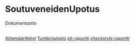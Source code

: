 # SoutuveneidenUpotus
###### Dokumentaatio
[Aihemäärittelyt](dokumentaatio/aihemaarittely.md)
[Tuntikirjanpito](dokumentaatio/tuntikirjanpito.md)
[pit-raportti](https://htmlpreview.github.io/?https://github.com/laatopi/SoutuveneidenUpotus/blob/master/dokumentaatio/pit/201702171652/index.html)
[checkstyle-raportti](https://github.com/laatopi/SoutuveneidenUpotus/blob/master/dokumentaatio/checkstyle/checkstyle.html)
